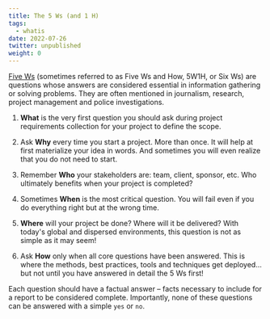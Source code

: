 ```yaml
---
title: The 5 Ws (and 1 H)
tags:
  - whatis
date: 2022-07-26
twitter: unpublished
weight: 0
---
```


[Five Ws](https://en.wikipedia.org/wiki/Five_Ws) (sometimes referred to as Five Ws and How, 5W1H, or Six Ws) are questions whose answers are considered essential in information gathering or solving problems. They are often mentioned in journalism, research, project management and police investigations.

1. **What** is the very first question you should ask during project requirements  collection for your project to define the scope.

1. Ask **Why** every time you start a project. More than once. It will help at first materialize your idea in words. And sometimes you will even realize that you do not need to start.

1. Remember **Who** your stakeholders are: team, client, sponsor, etc. Who ultimately benefits when your project is completed?

1. Sometimes **When** is the most critical question. You will fail even if you do everything right but at the wrong time.

1. **Where** will your project be done? Where will it be delivered? With today's global and dispersed environments, this question is not as simple as it may seem!

1. Ask **How** only when all core questions have been answered. This is where the methods, best practices, tools and techniques get deployed... but not until you have answered in detail the 5 Ws first!

Each question should have a factual answer – facts necessary to include for a report to be considered complete. Importantly, none of these questions can be answered with a simple `yes` or `no`.
